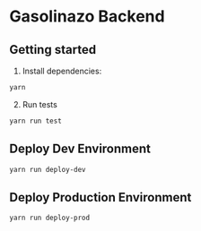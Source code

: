 # Gasolinazo Backend

## Getting started
1) Install dependencies:
```sh
yarn
```
2) Run tests
```sh
yarn run test
```

## Deploy Dev Environment
```sh
yarn run deploy-dev
```

## Deploy Production Environment
```sh
yarn run deploy-prod
```
